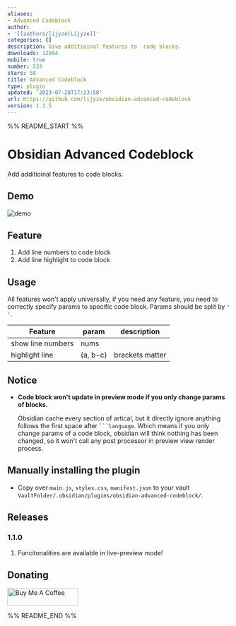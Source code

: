 ```yaml
---
aliases:
- Advanced Codeblock
author:
- '[[authors/lijyze|Lijyze]]'
categories: []
description: Give additioinal features to  code blocks.
downloads: 12804
mobile: true
number: 533
stars: 58
title: Advanced Codeblock
type: plugin
updated: '2023-07-28T17:23:58'
url: https://github.com/lijyze/obsidian-advanced-codeblock
version: 1.1.5
---
```


%% README_START %%

# Obsidian Advanced Codeblock

Add additioinal features to code blocks.

## Demo

![demo](https://raw.githubusercontent.com/lijyze/obsidian-advanced-codeblock/main/assets/demo.png)

## Feature

1. Add line numbers to code block
2. Add line highlight to code block

## Usage

All features won't apply universally, if you need any feature, you need to correctly specify params to specific code block. Params should be split by `' '`.

| Feature           | param    | description     |
| ----------------- | -------- | --------------- |
| show line numbers | nums     |
| highlight line    | {a, b-c} | brackets matter |

## Notice

- **Code block won't update in preview mode if you only change params of blocks.**
  
  Obsidian cache every section of artical, but it directly ignore anything follows the first space after ```` ```language ````. Which means if you only change params of a code block, obsidian will think nothing has been changed, so it won't call any post processor in preview view render process. 

## Manually installing the plugin

-   Copy over `main.js`, `styles.css`, `manifest.json` to your vault `VaultFolder/.obsidian/plugins/obsidian-advanced-codeblock/`.

## Releases

### 1.1.0

1. Funcitonalities are available in live-preview mode!

## Donating

<a href="https://www.buymeacoffee.com/lijyze" target="_blank"><img src="https://cdn.buymeacoffee.com/buttons/v2/default-red.png" alt="Buy Me A Coffee" style="height: 40px !important;width: 160px !important;" ></a>


%% README_END %%